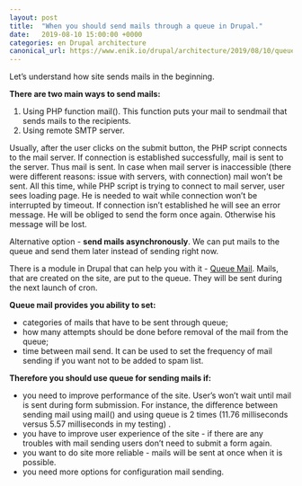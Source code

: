 ```yaml
---
layout: post
title:  "When you should send mails through a queue in Drupal."
date:   2019-08-10 15:00:00 +0000
categories: en Drupal architecture
canonical_url: https://www.enik.io/drupal/architecture/2019/08/10/queue-mail.html
---
```

Let’s understand how site sends mails in the beginning.

**There are two main ways to send mails:**
1. Using PHP function mail(). This function puts your mail to sendmail that sends mails to the recipients.
2. Using remote SMTP server.

Usually, after the user clicks on the submit button, the PHP script connects to the mail server. If connection is established successfully, mail is sent to the server. Thus mail is sent. In case when mail server is inaccessible (there were different reasons: issue with servers, with connection) mail won’t be sent. All this time, while PHP script is trying to connect to mail server, user sees loading page. He is needed to wait while connection won’t be interrupted by timeout. If connection isn’t established he will see an error message. He will be obliged to send the form once again. Otherwise his message will be lost.

Alternative option - **send mails asynchronously**. We can put mails to the queue and send them later instead of sending right now.

There is a module in Drupal that can help you with it - [Queue Mail](https://www.drupal.org/project/queue_mail). Mails, that are created on the site, are put to the queue. They will be sent during the next launch of cron. 

**Queue mail provides you ability to set:**
* categories of mails that have to be sent through queue;
* how many attempts should be done before removal of the mail from the queue;
* time between mail send. It can be used to set the frequency of mail sending if you want not to be added to spam list.

**Therefore you should use queue for sending mails if:**
* you need to improve performance of the site. User’s won’t wait until mail is sent during form submission. For instance, the difference between sending mail using mail() and using queue is 2 times (11.76 milliseconds versus 5.57 milliseconds in my testing) .
* you have to improve user experience of the site - if there are any troubles with mail sending users don’t need to submit a form again.
* you want to do site more reliable - mails will be sent at once when it is possible.
* you need more options for configuration mail sending. 
